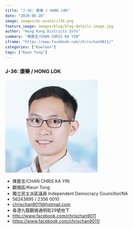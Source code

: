 ```yaml
---
title: "J-36: 康樂 / HONG LOK"
date: "2020-08-20"
image: images/dc-avatar/J36.png
feature_image: images/blog/blog-details-image.jpg
author: "Hong Kong Districts Info"
summary: "陳嘉言/CHAN CHRIS KA YIN"
iframe: "https://www.facebook.com/chrischan9011/"
categories: ["Kowloon"]
tags: ["Kwun Tong"]
---
```


### J-36: 康樂 / HONG LOK  
![](/images/dc-avatar/J36.png)  

 - 陳嘉言/CHAN CHRIS KA YIN  
 - 觀塘區/Kwun Tong  
 - 獨立民主派區議員 Independent Democracy Councillor/NA  
 - 56243895 / 2356 0010  
 - chrischan9011@hotmail.com  
 - 香港九龍觀塘通明街29號地下  
 - http://www.facebook.com/chrischan9011  
 - https://www.facebook.com/chrischan9011/
